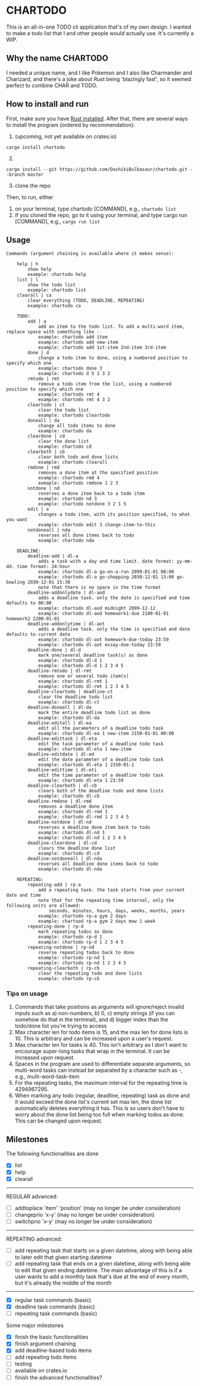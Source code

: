 # CHARTODO

This is an all-in-one TODO cli application that's of my own design. I wanted to make a todo list that I and other people would actually use. It's currently a WIP.

## Why the name CHARTODO

I needed a unique name, and I like Pokemon and I also like Charmander and Charizard, and there's a joke about Rust being 'blazingly fast', so it seemed perfect to combine CHAR and TODO.

## How to install and run

First, make sure you have [Rust installed](https://doc.rust-lang.org/book/ch01-01-installation.html). After that, there are several ways to install the program (ordered by recommendation):

1. (upcoming, not yet available on crates.io)
```sh-session
cargo install chartodo
```
2.
```sh-session
cargo install --git https://github.com/DashikiBulbasaur/chartodo.git --branch master
```
3. clone the repo


Then, to run, either

1. on your terminal, type chartodo [COMMAND], e.g., `chartodo list`
2. if you cloned the repo, go to it using your terminal, and type cargo run [COMMAND], e.g., `cargo run list`

## Usage
```sh-session
Commands (argument chaining is available where it makes sense):

    help | h
        show help
        example: chartodo help
    list | l
        show the todo list
        example: chartodo list
    clearall | ca
        clear everything (TODO, DEADLINE, REPEATING)
        example: chartodo ca

    TODO:
        add | a
            add an item to the todo list. To add a multi-word item, replace space with something like -
            example: chartodo add item
            example: chartodo add new-item
            example: chartodo add 1st-item 2nd-item 3rd-item
        done | d
            change a todo item to done, using a numbered position to specify which one
            example: chartodo done 3
            example: chartodo d 5 1 3 2
        rmtodo | rmt
            remove a todo item from the list, using a numbered position to specify which one
            example: chartodo rmt 4
            example: chartodo rmt 4 3 2
        cleartodo | ct
            clear the todo list
            example: chartodo cleartodo
        doneall | da
            change all todo items to done
            example: chartodo da
        cleardone | cd
            clear the done list
            example: chartodo cd
        clearboth | cb
            clear both todo and done lists
            example: chartodo clearall
        rmdone | rmd
            removes a done item at the specified position
            example: chartodo rmd 4
            exmaple: chartodo rmdone 1 2 3
        notdone | nd
            reverses a done item back to a todo item
            example: chartodo nd 3
            example: chartodo notdone 3 2 1 5
        edit | e
            changes a todo item, with its position specified, to what you want
            example: chartodo edit 3 change-item-to-this
        notdoneall | nda
            reverses all done items back to todo
            example: chartodo nda

    DEADLINE:
        deadline-add | dl-a
            adds a task with a day and time limit. date format: yy-mm-dd. time format: 24-hour
            example: chartodo dl-a go-on-a-run 2099-01-01 08:00
            example: chartodo dl-a go-shopping 2030-12-01 13:00 go-bowling 2030-12-01 15:30
            note that there is no space in the time format
        deadline-addonlydate | dl-aod
            adds a deadline task. only the date is specified and time defaults to 00:00
            example: chartodo dl-aod midnight 2099-12-12
            example: chartodo dl-aod homework1-due 2100-01-01 homework2 2200-01-01
        deadline-addonlytime | dl-aot
            adds a deadline task. only the time is specified and date defaults to current date
            example: chartodo dl-aot homework-due-today 23:59
            example: chartodo dl-aot essay-due-today 23:59
        deadline-done | dl-d
            mark one/several deadline task(s) as done
            example: chartodo dl-d 1
            example: chartodo dl-d 1 2 3 4 5
        deadline-rmtodo | dl-rmt
            remove one or several todo item(s)
            example: chartodo dl-rmt 1
            example: chartodo dl-rmt 1 2 3 4 5
        deadline-cleartodo | deadline-ct
            clear the deadline todo list
            example: chartodo dl-ct
        deadline-doneall | dl-da
            mark the entire deadline todo list as done
            example: chartodo dl-da
        deadline-editall | dl-ea
            edit all the parameters of a deadline todo task
            example: chartodo dl-ea 1 new-item 2150-01-01 00:00
        deadline-edittask | dl-eta
            edit the task parameter of a deadline todo task
            example: chartodo dl-eta 1 new-item
        deadline-editdate | dl-ed
            edit the date parameter of a deadline todo task
            example: chartodo dl-eta 1 2150-01-1
        deadline-edittime | dl-eti
            edit the time parameter of a deadline todo task
            example: chartodo dl-eta 1 23:59
        deadline-clearboth | dl-cb
            clears both of the deadline todo and done lists
            example: chartodo dl-cb
        deadline-rmdone | dl-rmd
            removes a deadline done item
            example: chartodo dl-rmd 1
            example: chartodo dl-rmd 1 2 3 4 5
        deadline-notdone | dl-nd
            reverses a deadline done item back to todo
            example: chartodo dl-nd 1
            example: chartodo dl-nd 1 2 3 4 5
        deadline-cleardone | dl-cd
            clears the deadline done list
            example: chartodo dl-cd
        deadline-notdoneall | dl-nda
            reverses all deadline done items back to todo
            example: chartodo dl-nda

    REPEATING:
        repeating-add | rp-a
            add a repeating task. the task starts from your current date and time
            note that for the repeating time interval, only the following units are allowed:
                seconds, minutes, hours, days, weeks, months, years
            example: chartodo rp-a gym 2 days
            example: chartood rp-a gym 2 days mow 1 week
        repeating-done | rp-d
            mark repeating todos as done
            example: chartodo rp-d 1
            example: chartodo rp-d 1 2 3 4 5
        repeating-notdone | rp-nd
            reverse repeating todos back to done
            example: chartodo rp-nd 1
            example: chartodo rp-nd 1 2 3 4 5
        repeating-clearboth | rp-cb
            clear the repeating todo and done lists
            example: chartodo rp-cb
```

### Tips on usage

1. Commands that take positions as arguments will ignore/reject invalid inputs such as a) non-numbers, b) 0, c) empty strings (if you can somehow do that in the terminal), and d) bigger index than the todo/done list you're trying to access
2. Max character len for todo items is 15, and the max len for done lists is 10. This is arbitrary and can be increased upon a user's request.
3. Max character len for tasks is 40. This isn't arbitrary as I don't want to encourage super-long tasks that wrap in the terminal. It can be increased upon request.
4. Spaces in the program are used to differentiate separate arguments, so multi-word tasks can instead be separated by a character such as -, e.g., multi-word-task-item
5. For the repeating tasks, the maximum interval for the repeating time is 4294967295.
6. When marking any todo (regular, deadline, repeating) task as done and it would exceed the done list's current set max len, the done list automatically deletes everything it has. This is so users don't have to worry about the done list being too full when marking todos as done. This can be changed upon request.

## Milestones

The following functionalities are done
- [x] list
- [x] help
- [x] clearall
---
REGULAR advanced:
- [ ] addtoplace 'item' 'position' (may no longer be under consideration)
- [ ] changeprio 'x-y' (may no longer be under consideration)
- [ ] switchprio 'x-y' (may no longer be under consideration)
---
REPEATING advanced:
- [ ] add repeating task that starts on a given datetime, along with being able to later edit that given starting datetime
- [ ] add repeating task that ends on a given datetime, along with being able to edit that given ending datetime. The main advantage of this is if a user wants to add a monthly task that's due at the end of every month, but it's already the middle of the month
---
- [x] regular task commands (basic)
- [x] deadline task commands (basic)
- [ ] repeating task commands (basic)

Some major milestones
- [x] finish the basic functionalities
- [x] finish argument chaining
- [x] add deadline-based todo items
- [ ] add repeating todo items
- [ ] testing
- [ ] available on crates.io
- [ ] finish the advanced functionalities?
